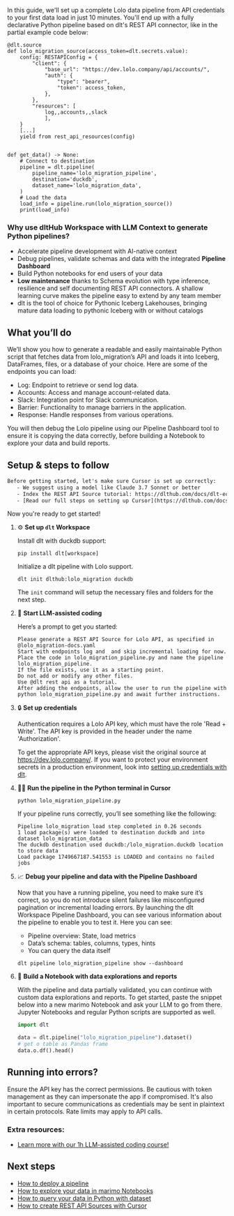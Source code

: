 In this guide, we'll set up a complete Lolo data pipeline from API credentials to your first data load in just 10 minutes. You'll end up with a fully declarative Python pipeline based on dlt's REST API connector, like in the partial example code below:

```python-outcome
@dlt.source
def lolo_migration_source(access_token=dlt.secrets.value):
    config: RESTAPIConfig = {
        "client": {
            "base_url": "https://dev.lolo.company/api/accounts/",
            "auth": {
                "type": "bearer",
                "token": access_token,
            },
        },
        "resources": [
            log,,accounts,,slack
            ],
    }
    [...]
    yield from rest_api_resources(config)


def get_data() -> None:
    # Connect to destination
    pipeline = dlt.pipeline(
        pipeline_name='lolo_migration_pipeline',
        destination='duckdb',
        dataset_name='lolo_migration_data', 
    )
    # Load the data
    load_info = pipeline.run(lolo_migration_source())
    print(load_info) 
```

### Why use dltHub Workspace with LLM Context to generate Python pipelines?

- Accelerate pipeline development with AI-native context
- Debug pipelines, validate schemas and data with the integrated **Pipeline Dashboard**
- Build Python notebooks for end users of your data
- **Low maintenance** thanks to Schema evolution with type inference, resilience and self documenting REST API connectors. A shallow learning curve makes the pipeline easy to extend by any team member
- dlt is the tool of choice for Pythonic Iceberg Lakehouses, bringing mature data loading to pythonic Iceberg with or without catalogs

## What you’ll do

We’ll show you how to generate a readable and easily maintainable Python script that fetches data from lolo_migration’s API and loads it into Iceberg, DataFrames, files, or a database of your choice. Here are some of the endpoints you can load:

- Log: Endpoint to retrieve or send log data.
- Accounts: Access and manage account-related data.
- Slack: Integration point for Slack communication.
- Barrier: Functionality to manage barriers in the application.
- Response: Handle responses from various operations.

You will then debug the Lolo pipeline using our Pipeline Dashboard tool to ensure it is copying the data correctly, before building a Notebook to explore your data and build reports.

## Setup & steps to follow

```default
Before getting started, let's make sure Cursor is set up correctly:
   - We suggest using a model like Claude 3.7 Sonnet or better
   - Index the REST API Source tutorial: https://dlthub.com/docs/dlt-ecosystem/verified-sources/rest_api/ and add it to context as **@dlt rest api**
   - [Read our full steps on setting up Cursor](https://dlthub.com/docs/dlt-ecosystem/llm-tooling/cursor-restapi#23-configuring-cursor-with-documentation)
```

Now you're ready to get started!

1. ⚙️ **Set up `dlt` Workspace**
    
    Install dlt with duckdb support:
    ```shell
    pip install dlt[workspace]
    ```

    Initialize a dlt pipeline with Lolo support.
    ```shell
    dlt init dlthub:lolo_migration duckdb
    ```

    The `init` command will setup the necessary files and folders for the next step.
    
2. 🤠 **Start LLM-assisted coding**
    
    Here’s a prompt to get you started:
    
    ```prompt
    Please generate a REST API Source for Lolo API, as specified in @lolo_migration-docs.yaml 
    Start with endpoints log and  and skip incremental loading for now. 
    Place the code in lolo_migration_pipeline.py and name the pipeline lolo_migration_pipeline. 
    If the file exists, use it as a starting point. 
    Do not add or modify any other files. 
    Use @dlt rest api as a tutorial. 
    After adding the endpoints, allow the user to run the pipeline with python lolo_migration_pipeline.py and await further instructions.
    ```

    
3. 🔒 **Set up credentials** 
    
    Authentication requires a Lolo API key, which must have the role 'Read + Write'. The API key is provided in the header under the name 'Authorization'.
    
    To get the appropriate API keys, please visit the original source at https://dev.lolo.company/.
    If you want to protect your environment secrets in a production environment, look into [setting up credentials with dlt](https://dlthub.com/docs/walkthroughs/add_credentials).
    
4. 🏃‍♀️ **Run the pipeline in the Python terminal in Cursor**
    
    ```shell
    python lolo_migration_pipeline.py
    ```
    
    If your pipeline runs correctly, you’ll see something like the following:
    
    ```shell
    Pipeline lolo_migration load step completed in 0.26 seconds
    1 load package(s) were loaded to destination duckdb and into dataset lolo_migration_data
    The duckdb destination used duckdb:/lolo_migration.duckdb location to store data
    Load package 1749667187.541553 is LOADED and contains no failed jobs
    ```
    
5. 📈 **Debug your pipeline and data with the Pipeline Dashboard**

    Now that you have a running pipeline, you need to make sure it’s correct, so you do not introduce silent failures like misconfigured pagination or incremental loading errors. By launching the dlt Workspace Pipeline Dashboard, you can see various information about the pipeline to enable you to test it. Here you can see:
    - Pipeline overview: State, load metrics
    - Data’s schema: tables, columns, types, hints
    - You can query the data itself
    
    ```shell
    dlt pipeline lolo_migration_pipeline show --dashboard
    ```
    
6. 🐍 **Build a Notebook with data explorations and reports**

    With the pipeline and data partially validated, you can continue with custom data explorations and reports. To get started, paste the snippet below into a new marimo Notebook and ask your LLM to go from there. Jupyter Notebooks and regular Python scripts are supported as well.

    
    ```python
    import dlt

   data = dlt.pipeline("lolo_migration_pipeline").dataset()
   # get o table as Pandas frame
   data.o.df().head()
    ```

## Running into errors?

Ensure the API key has the correct permissions. Be cautious with token management as they can impersonate the app if compromised. It's also important to secure communications as credentials may be sent in plaintext in certain protocols. Rate limits may apply to API calls.

### Extra resources:

- [Learn more with our 1h LLM-assisted coding course!](https://www.youtube.com/watch?v=GGid70rnJuM)

## Next steps

- [How to deploy a pipeline](https://dlthub.com/docs/walkthroughs/deploy-a-pipeline)
- [How to explore your data in marimo Notebooks](https://dlthub.com/docs/general-usage/dataset-access/marimo)
- [How to query your data in Python with dataset](https://dlthub.com/docs/general-usage/dataset-access/dataset)
- [How to create REST API Sources with Cursor](https://dlthub.com/docs/dlt-ecosystem/llm-tooling/cursor-restapi)